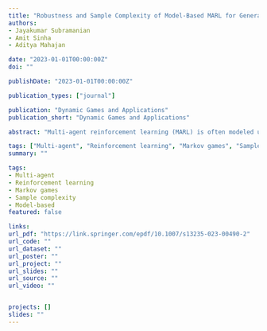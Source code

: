 ```yaml
---
title: "Robustness and Sample Complexity of Model-Based MARL for General Sum Markov Games"
authors:
- Jayakumar Subramanian
- Amit Sinha
- Aditya Mahajan

date: "2023-01-01T00:00:00Z"
doi: ""

publishDate: "2023-01-01T00:00:00Z"

publication_types: ["journal"]

publication: "Dynamic Games and Applications"
publication_short: "Dynamic Games and Applications"

abstract: "Multi-agent reinforcement learning (MARL) is often modeled using the framework of Markov games (also called stochastic games or dynamic games). Most of the existing literature on MARL concentrates on zero-sum Markov games but is not applicable to general-sum Markov games. It is known that the best response dynamics in general-sum Markov games are not a contraction. Therefore, different equilibria in general-sum Markov games can have different values. Moreover, the Q-function is not sufficient to completely characterize the equilibrium. Given these challenges, model-based learning is an attractive approach for MARL in general-sum Markov games. In this paper, we investigate the fundamental question of sample complexity for model-based MARL algorithms in general-sum Markov games. We show two results. We first use Hoeffding inequality-based bounds to show that O((1 − γ)−4α−2) samples per state–action pair are sufficient to obtain an α-approximate Markov perfect equilibrium with high probability, where γ is the discount factor, and the O(·) notation hides logarithmic terms. We then use Bernstein inequality-based bounds to show that O((1−γ)−1α−2) samples are sufficient. To obtain these results, we study the robustness of Markov perfect equilibrium to model approximations. We show that the Markov perfect equilibrium of an approximate (or perturbed) game is always an approximate Markov perfect equilibrium of the original game and provide explicit bounds on the approximation error. We illustrate the results via a numerical example."

tags: ["Multi-agent", "Reinforcement learning", "Markov games", "Sample complexity", "Equilibrium"]
summary: ""

tags:
- Multi-agent
- Reinforcement learning
- Markov games
- Sample complexity
- Model-based
featured: false

links:
url_pdf: "https://link.springer.com/epdf/10.1007/s13235-023-00490-2"
url_code: ""
url_dataset: ""
url_poster: ""
url_project: ""
url_slides: ""
url_source: ""
url_video: ""


projects: []
slides: ""
---
```


